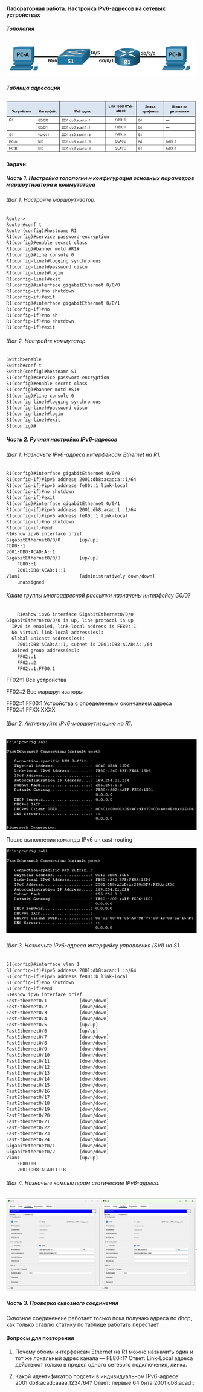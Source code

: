 #### Лабораторная работа. Настройка IPv6-адресов на сетевых устройствах
##### Топология
![](https://github.com/Adminkzn/Otus-Network-Engineer/blob/main/img/lab%204-1.jpg?raw=true)
##### Таблица адресации
![](https://github.com/Adminkzn/Otus-Network-Engineer/blob/main/img/lab%204-2.jpg?raw=true)
#### Задачи:
##### Часть 1. Настройка топологии и конфигурация основных параметров маршрутизатора и коммутатора

###### Шаг 1. Настройте маршрутизатор.
    Router>
    Router#conf t
    Router(config)#hostname R1
    R1(config)#service password-encryption 
    R1(config)#enable secret class
    R1(config)#banner motd #R1#
    R1(config)#line console 0
    R1(config-line)#logging synchronous 
    R1(config-line)#password cisco
    R1(config-line)#login
    R1(config-line)#exit
    R1(config)#interface gigabitEthernet 0/0/0
    R1(config-if)#no shutdown 
    R1(config-if)#exit
    R1(config)#interface gigabitEthernet 0/0/1
    R1(config-if)#no
    R1(config-if)#no sh
    R1(config-if)#no shutdown 
    R1(config-if)#exit

######  Шаг 2. Настройте коммутатор.
    Switch>enable 
    Switch#conf t
    Switch(config)#hostname S1
    S1(config)#service password-encryption 
    S1(config)#enable secret class
    S1(config)#banner motd #S1#
    S1(config)#line console 0
    S1(config-line)#logging synchronous 
    S1(config-line)#password cisco
    S1(config-line)#login
    S1(config-line)#exit
    S1(config)#
##### Часть 2. Ручная настройка IPv6-адресов
###### Шаг 1. Назначьте IPv6-адреса интерфейсам Ethernet на R1.
    R1(config)#interface gigabitEthernet 0/0/0
    R1(config-if)#ipv6 address 2001:db8:acad:a::1/64
    R1(config-if)#ipv6 address fe80::1 link-local 
    R1(config-if)#no shutdown 
    R1(config-if)#exit
    R1(config)#interface gigabitEthernet 0/0/1
    R1(config-if)#ipv6 address 2001:db8:acad:1::1/64
    R1(config-if)#ipv6 address fe80::1 link-local 
    R1(config-if)#no shutdown 
    R1(config-if)#end
    R1#show ipv6 interface brief
	GigabitEthernet0/0/0       [up/up]
    FE80::1
    2001:DB8:ACAD:A::1
    GigabitEthernet0/0/1       [up/up]
        FE80::1
        2001:DB8:ACAD:1::1
    Vlan1                      [administratively down/down]
        unassigned

###### Какие группы многоадресной рассылки назначены интерфейсу G0/0?
        R1#show ipv6 interface GigabitEthernet0/0/0
    GigabitEthernet0/0/0 is up, line protocol is up
      IPv6 is enabled, link-local address is FE80::1
      No Virtual link-local address(es):
      Global unicast address(es):
        2001:DB8:ACAD:A::1, subnet is 2001:DB8:ACAD:A::/64
      Joined group address(es):
        FF02::1
        FF02::2
        FF02::1:FF00:1

FF02::1	Все устройства

FF02::2	Все маршрутизаторы

FF02::1:FF00:1 Устройства с определенным окончанием адреса	FF02::1:FFXX:XXXX

###### Шаг 2. Активируйте IPv6-маршрутизацию на R1.

![](https://github.com/Adminkzn/Otus-Network-Engineer/blob/main/img/lab%204-3.jpg?raw=true)

После выполнения команды IPv6 unicast-routing

![](https://github.com/Adminkzn/Otus-Network-Engineer/blob/main/img/lab%204-4.jpg?raw=true)

###### Шаг 3. Назначьте IPv6-адреса интерфейсу управления (SVI) на S1.

    S1(config)#interface vlan 1
    S1(config-if)#ipv6 address 2001:db8:acad:1::b/64
	S1(config-if)#ipv6 address fe80::b link-local 
	S1(config-if)#no shutdown 
    S1(config-if)#end
	S1#show ipv6 interface brief
    FastEthernet0/1            [down/down]
    FastEthernet0/2            [down/down]
    FastEthernet0/3            [down/down]
    FastEthernet0/4            [down/down]
    FastEthernet0/5            [up/up]
    FastEthernet0/6            [up/up]
    FastEthernet0/7            [down/down]
    FastEthernet0/8            [down/down]
    FastEthernet0/9            [down/down]
    FastEthernet0/10           [down/down]
    FastEthernet0/11           [down/down]
    FastEthernet0/12           [down/down]
    FastEthernet0/13           [down/down]
    FastEthernet0/14           [down/down]
    FastEthernet0/15           [down/down]
    FastEthernet0/16           [down/down]
    FastEthernet0/17           [down/down]
    FastEthernet0/18           [down/down]
    FastEthernet0/19           [down/down]
    FastEthernet0/20           [down/down]
    FastEthernet0/21           [down/down]
    FastEthernet0/22           [down/down]
    FastEthernet0/23           [down/down]
    FastEthernet0/24           [down/down]
    GigabitEthernet0/1         [down/down]
    GigabitEthernet0/2         [down/down]
    Vlan1                      [up/up]
        FE80::B
        2001:DB8:ACAD:1::B


###### Шаг 4. Назначьте компьютерам статические IPv6-адреса.

![](https://github.com/Adminkzn/Otus-Network-Engineer/blob/main/img/lab%204-6.jpg?raw=true)

##### Часть 3. Проверка сквозного соединения

Сквозное соединенеие работает только пока получаю адреса по dhcp, как только ставлю статику по таблице работать перестает  

#### Вопросы для повторения

1.	Почему обоим интерфейсам Ethernet на R1 можно назначить один и тот же локальный адрес канала — FE80::1?
Ответ: Link-Local адреса действкют только в предел одного сетевого подключения, линка.

2.	Какой идентификатор подсети в индивидуальном IPv6-адресе 2001:db8:acad::aaaa:1234/64?
Ответ: первые 64 бита 2001:db8:acad::


